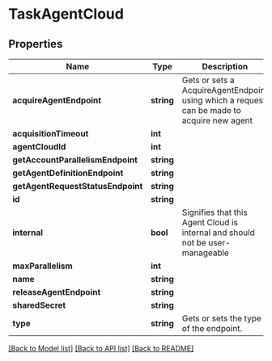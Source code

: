 # TaskAgentCloud

## Properties
Name | Type | Description | Notes
------------ | ------------- | ------------- | -------------
**acquireAgentEndpoint** | **string** | Gets or sets a AcquireAgentEndpoint using which a request can be made to acquire new agent | [optional] 
**acquisitionTimeout** | **int** |  | [optional] 
**agentCloudId** | **int** |  | [optional] 
**getAccountParallelismEndpoint** | **string** |  | [optional] 
**getAgentDefinitionEndpoint** | **string** |  | [optional] 
**getAgentRequestStatusEndpoint** | **string** |  | [optional] 
**id** | **string** |  | [optional] 
**internal** | **bool** | Signifies that this Agent Cloud is internal and should not be user-manageable | [optional] 
**maxParallelism** | **int** |  | [optional] 
**name** | **string** |  | [optional] 
**releaseAgentEndpoint** | **string** |  | [optional] 
**sharedSecret** | **string** |  | [optional] 
**type** | **string** | Gets or sets the type of the endpoint. | [optional] 

[[Back to Model list]](../README.md#documentation-for-models) [[Back to API list]](../README.md#documentation-for-api-endpoints) [[Back to README]](../README.md)


